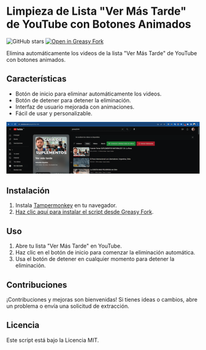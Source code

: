 # Limpieza de Lista "Ver Más Tarde" de YouTube con Botones Animados

![GitHub stars](https://img.shields.io/github/stars/SebastianRiquelmeM/TamperMonkeyEliminarVerMasTardeYoutube?style=social)
[![Open in Greasy Fork](https://img.shields.io/badge/Open%20in-Greasy%20Fork-green)](https://greasyfork.org/es/scripts/xxxxx)

Elimina automáticamente los videos de la lista "Ver Más Tarde" de YouTube con botones animados.

## Características

-   Botón de inicio para eliminar automáticamente los videos.
-   Botón de detener para detener la eliminación.
-   Interfaz de usuario mejorada con animaciones.
-   Fácil de usar y personalizable.

![Screenshot](./screenshot.png)

## Instalación

1. Instala [Tampermonkey](https://www.tampermonkey.net/) en tu navegador.
2. [Haz clic aquí para instalar el script desde Greasy Fork](https://greasyfork.org/es/scripts/480797-limpieza-de-lista-ver-m%C3%A1s-tarde-de-youtube-con-botones-animados).

## Uso

1. Abre tu lista "Ver Más Tarde" en YouTube.
2. Haz clic en el botón de inicio para comenzar la eliminación automática.
3. Usa el botón de detener en cualquier momento para detener la eliminación.

## Contribuciones

¡Contribuciones y mejoras son bienvenidas! Si tienes ideas o cambios, abre un problema o envía una solicitud de extracción.

## Licencia

Este script está bajo la Licencia MIT.
